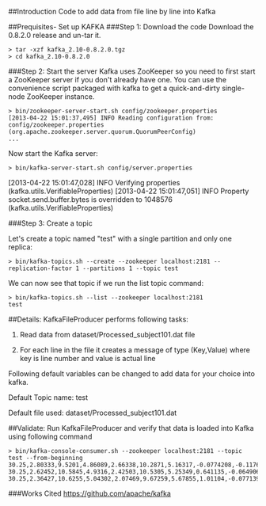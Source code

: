 ##Introduction
Code to add data from file line by line into Kafka

##Prequisites- Set up KAFKA
###Step 1: Download the code
Download the 0.8.2.0 release and un-tar it.
```
> tar -xzf kafka_2.10-0.8.2.0.tgz
> cd kafka_2.10-0.8.2.0
```

###Step 2: Start the server
Kafka uses ZooKeeper so you need to first start a ZooKeeper server if you don't already have one. You can use the convenience script packaged with kafka to get a quick-and-dirty single-node ZooKeeper instance.

```
> bin/zookeeper-server-start.sh config/zookeeper.properties
[2013-04-22 15:01:37,495] INFO Reading configuration from: config/zookeeper.properties (org.apache.zookeeper.server.quorum.QuorumPeerConfig)
...
```
Now start the Kafka server:
```
> bin/kafka-server-start.sh config/server.properties
```
[2013-04-22 15:01:47,028] INFO Verifying properties (kafka.utils.VerifiableProperties)
[2013-04-22 15:01:47,051] INFO Property socket.send.buffer.bytes is overridden to 1048576 (kafka.utils.VerifiableProperties)

###Step 3: Create a topic

Let's create a topic named "test" with a single partition and only one replica:
```
> bin/kafka-topics.sh --create --zookeeper localhost:2181 --replication-factor 1 --partitions 1 --topic test
```

We can now see that topic if we run the list topic command:
```
> bin/kafka-topics.sh --list --zookeeper localhost:2181
test
```

##Details:
KafkaFileProducer performs following tasks:

1) Read data from dataset/Processed_subject101.dat file

2) For each line in the file it creates a message of type  (Key,Value) where key is line number and
value is actual line


Following default variables can be changed to add data for your choice into kafka.

Default Topic name: test

Default file used: dataset/Processed_subject101.dat 

##Validate:
Run KafkaFileProducer and verify that data is loaded into Kafka using following command
```
> bin/kafka-console-consumer.sh --zookeeper localhost:2181 --topic test --from-beginning
30.25,2.80333,9.5201,4.86089,2.66338,10.2871,5.16317,-0.0774208,-0.117665,0.105727,-9.46798,-54.505,-33.3918,1,0,0,0,33.625,-0.210245,9.76588,-1.38721,-0.335559,9.77131,-1.22859,0.0896249,-0.0378112,-0.037197,0.276133,-59.7344,16.1858,1,0,0,0,33,9.84219,0.511835,-0.651625,9.82576,0.682181,-0.182073,-0.00553086,-0.0257234,0.00726291,-131.076,10.6035,-6.78933,1,0,0,0,5
30.25,2.62452,10.5845,4.9316,2.42503,10.5305,5.25349,0.641135,-0.0649068,0.133527,-8.6943,-54.1086,-33.8593,1,0,0,0,33.625,-0.13506,9.80304,-1.42469,-0.230575,9.68045,-1.18415,0.0136997,-0.0642584,-0.034991,0.381789,-59.5145,16.1877,1,0,0,0,33,9.76984,0.359471,-0.535653,9.84071,0.667041,-0.197239,-0.0178811,0.0137628,0.0107517,-130.856,10.6022,-7.28625,1,0,0,0,5
30.25,2.36427,10.6255,5.04302,2.07469,9.67259,5.67855,1.01104,-0.0771391,0.180579,-8.80487,-53.8846,-33.8556,1,0,0,0,33.625,-0.0571406,9.5774,-1.3451,-0.140908,9.57458,-1.16989,0.0564232,-0.0479727,-0.0264942,0.254743,-59.1773,16.4314,1,0,0,0,33,9.80826,0.549077,-0.536436,9.82569,0.667038,-0.197159,-0.0389267,-0.00497049,0.0120961,-131.191,10.3966,-7.53326,1,0,0,0,5
```

###Works Cited
<https://github.com/apache/kafka>
